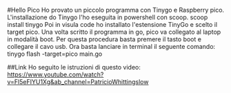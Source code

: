 #Hello Pico
Ho provato un piccolo programma con Tinygo e Raspberry pico.
L'installazione do Tinygo l'ho eseguita in powershell con scoop.
scoop install tinygo
Poi in visula code ho installato l'estensione TinyGo e scelto il target pico.
Una volta scritto il programma in go, pico va collegato al laptop in modalità boot.
Per questa procedura basta premere il tasto boot e collegare il cavo usb.
Ora basta lanciare in terminal il seguente comando:
tinygo flash -target=pico main.go

##Link
Ho seguito le istruzioni di questo video:
https://www.youtube.com/watch?v=Fl5eFIYU1Xg&ab_channel=PatricioWhittingslow